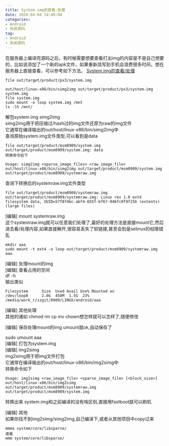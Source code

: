 ```yaml
---
title: System.img的查看-处理
date: 2020-04-04 14:49:04
categories: 
- Android
- 系统源码
tag: 
- Android
- 系统源码
---
```

在服务器上编译完源码之后，有时候需要想要查看打出img的内容是不是自己想要的，比如说添加了一个新的apk文件，如果重新烧写到手机会浪费很多时间，想在服务器上直接查看，可以参考如下方法。
[System.img的查看/处理](https://blog.csdn.net/sir_zeng/article/details/51983432)


```
file out/target/product/px3/system.img

out/host/linux-x86/bin/simg2img out/target/product/px3/system.img system.img
file system.img
sudo mount -o loop system.img /mnt
ls -lh /mnt/
```
解包system.img
simg2img  
simg2img用于把压缩过/hash过的img文件还原为raw的img文件  
它通常在编译输出的out/host/linux-x86/bin/simg2img中  
查询原始system.img文件类型,可以看到是data  

```
file out/target/product/msm8909/system.img
out/target/product/msm8909/system.img: data
转换命令如下

Usage: simg2img <sparse_image_files> <raw_image_file>
out/host/linux-x86/bin/simg2img out/target/product/msm8909/system.img out/target/product/msm8909/systemraw.img
```

查询下转换后的systemraw.img文件类型  

```
file out/target/product/msm8909/systemraw.img
out/target/product/msm8909/systemraw.img: Linux rev 1.0 ext4 filesystem data, UUID=57f8f4bc-abf4-655f-bf67-946fc0f9f25b (extents) (large files)
```

[编辑] mount systemraw.img  
这个systemraw.img就可以任意我们处理了,最好的处理方法是直接mount它,然后进去看/处理内容,如果直接解开,很容易丢失了软链接,甚至会到是selinux的权限错乱


```
mkdir aaa
sudo mount -t ext4 -o loop out/target/product/msm8909/systemraw.img aaa
```

[编辑] 处理mount的img  
[编辑] 查看占用的空间  
df -h  
输出类似  


```
Filesystem      Size  Used Avail Use% Mounted on
/dev/loop0      2.0G  450M  1.5G  23% /media/work_r/szgit/8909/LINUX/android/aaa
```

[编辑] 其他处理  
其他的诸如 chmod rm cp mv   chown想怎样就可以怎样了,随便修改  

[编辑] 保存处理mount的img 
umount就ok,自动保存了  

sudo umount aaa  
[编辑] 打包为system.img  
[编辑] img2simg  
img2simg用于把img文件打包  
它通常在编译输出的out/host/linux-x86/bin/img2simg中  
转换命令如下  


```
Usage: img2simg <raw_image_file> <sparse_image_file> [<block_size>]
out/host/linux-x86/bin/img2simg out/target/product/msm8909/systemraw.img out/target/product/msm8909/system.img
```

转换出来 system.img和之前编译的没有啥区别,直接用fastboot就可以刷机  

[编辑] 其他  
如果你找不到img2simg/simg2img,自己编译下,或者从其他项目中copy过来  


```
mmma system/core/libsparse/   
或者  
mmm system/core/libsparse/
```
